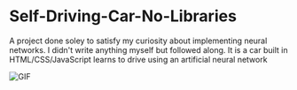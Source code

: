 
# Self-Driving-Car-No-Libraries

A project done soley to satisfy my curiosity about implementing neural networks. I didn't write anything myself but followed along. It is a car built in HTML/CSS/JavaScript learns to drive using an artificial neural network

![GIF](self-driving-car-demo.gif)
